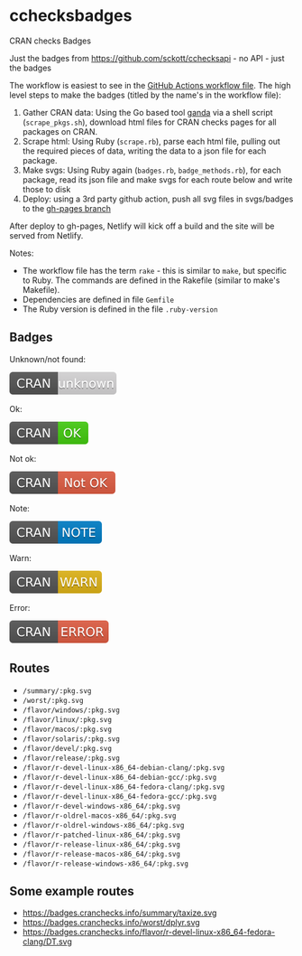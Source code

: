 # cchecksbadges

CRAN checks Badges

Just the badges from https://github.com/sckott/cchecksapi - no API - just the badges

The workflow is easiest to see in the [GitHub Actions workflow file](https://github.com/sckott/cchecksbadges/blob/main/.github/workflows/badges.yml). The high level steps to make the badges (titled by the name's in the workflow file):

1. Gather CRAN data: Using the Go based tool [ganda][] via a shell script (`scrape_pkgs.sh`), download html files for CRAN checks pages for all packages on CRAN.
2. Scrape html: Using Ruby (`scrape.rb`), parse each html file, pulling out the required pieces of data, writing the data to a json file for each package.
3. Make svgs: Using Ruby again (`badges.rb`, `badge_methods.rb`), for each package, read its json file and make svgs for each route below and write those to disk
4. Deploy: using a 3rd party github action, push all svg files in svgs/badges to the [gh-pages branch](https://github.com/sckott/cchecksbadges/tree/gh-pages)

After deploy to gh-pages, Netlify will kick off a build and the site will be served from Netlify.

Notes: 

- The workflow file has the term `rake` - this is similar to `make`, but specific to Ruby. The commands are defined in the Rakefile (similar to make's Makefile).
- Dependencies are defined in file `Gemfile`
- The Ruby version is defined in the file `.ruby-version`

## Badges

Unknown/not found:

![](svg-egs/unknown.svg)

Ok:

![](svg-egs/ok.svg)

Not ok:

![](svg-egs/notok.svg)

Note:

![](svg-egs/note.svg)

Warn:

![](svg-egs/warn.svg)

Error:

![](svg-egs/error.svg)


## Routes

- `/summary/:pkg.svg`
- `/worst/:pkg.svg`
- `/flavor/windows/:pkg.svg`
- `/flavor/linux/:pkg.svg`
- `/flavor/macos/:pkg.svg`
- `/flavor/solaris/:pkg.svg`
- `/flavor/devel/:pkg.svg`
- `/flavor/release/:pkg.svg`
- `/flavor/r-devel-linux-x86_64-debian-clang/:pkg.svg`
- `/flavor/r-devel-linux-x86_64-debian-gcc/:pkg.svg`
- `/flavor/r-devel-linux-x86_64-fedora-clang/:pkg.svg`
- `/flavor/r-devel-linux-x86_64-fedora-gcc/:pkg.svg`
- `/flavor/r-devel-windows-x86_64/:pkg.svg`
- `/flavor/r-oldrel-macos-x86_64/:pkg.svg`
- `/flavor/r-oldrel-windows-x86_64/:pkg.svg`
- `/flavor/r-patched-linux-x86_64/:pkg.svg`
- `/flavor/r-release-linux-x86_64/:pkg.svg`
- `/flavor/r-release-macos-x86_64/:pkg.svg`
- `/flavor/r-release-windows-x86_64/:pkg.svg`

## Some example routes

- https://badges.cranchecks.info/summary/taxize.svg
- https://badges.cranchecks.info/worst/dplyr.svg
- https://badges.cranchecks.info/flavor/r-devel-linux-x86_64-fedora-clang/DT.svg


[ganda]: https://github.com/tednaleid/ganda
